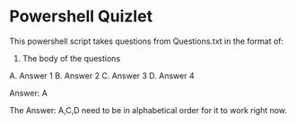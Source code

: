 # Powershell Quizlet

This powershell script takes questions from Questions.txt in the format of:

1. The body of the questions

A. Answer 1
B. Answer 2
C. Answer 3
D. Answer 4

Answer: A

The Answer: A,C,D need to be in alphabetical order for it to work right now. 
